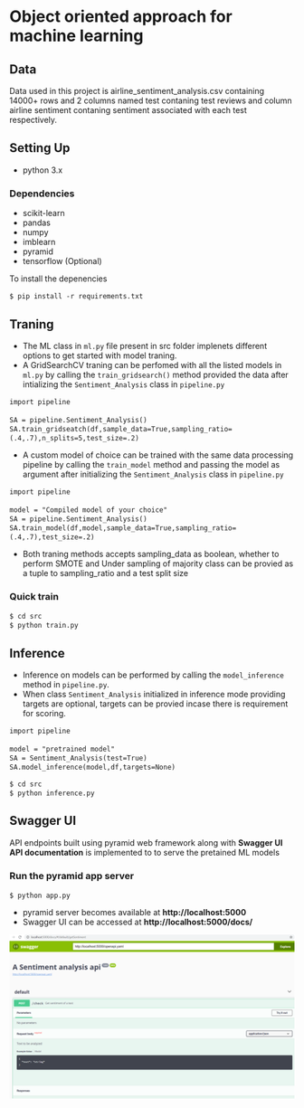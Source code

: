 # Object oriented approach for machine learning

## Data
Data used in this project is airline_sentiment_analysis.csv containing 14000+ rows and 2 columns named test contaning test reviews and column airline sentiment contaning sentiment associated with each test respectively.

## Setting Up
* python 3.x

### Dependencies
* scikit-learn
* pandas 
* numpy
* imblearn
* pyramid
* tensorflow (Optional)

To install the depenencies
```
$ pip install -r requirements.txt
```

## Traning

- The ML class in ```ml.py``` file present in src folder implenets different options to get started with model traning.
- A GridSearchCV traning can be perfomed with all the listed models in ```ml.py``` by calling the ```train_gridsearch()``` method provided the data after intializing the ```Sentiment_Analysis``` class in ```pipeline.py```
```
import pipeline

SA = pipeline.Sentiment_Analysis()
SA.train_gridseatch(df,sample_data=True,sampling_ratio=(.4,.7),n_splits=5,test_size=.2)
```
- A custom model of choice can be trained with the same data processing pipeline by calling the ```train_model``` method and passing the model as argument after initializing the ```Sentiment_Analysis``` class in ```pipeline.py```
```
import pipeline

model = "Compiled model of your choice"
SA = pipeline.Sentiment_Analysis()
SA.train_model(df,model,sample_data=True,sampling_ratio=(.4,.7),test_size=.2)
```
- Both traning methods accepts sampling_data as boolean, whether to perform SMOTE and Under sampling of majority class can be provied as a tuple to sampling_ratio and a test split size

### Quick train
```
$ cd src
$ python train.py
```


## Inference

- Inference on models can be performed by calling the ```model_inference``` method in ```pipeline.py```.
- When class ```Sentiment_Analysis``` initialized in inference mode providing targets are optional, targets can be provied incase there is requirement for scoring.
```
import pipeline

model = "pretrained model"
SA = Sentiment_Analysis(test=True)
SA.model_inference(model,df,targets=None)
```

```
$ cd src
$ python inference.py
```

## Swagger UI

API endpoints built using pyramid web framework along with **Swagger UI API documentation** is implemented to to serve the pretained ML models

### Run the pyramid app server
```
$ python app.py
```

- pyramid server becomes available at **http://localhost:5000**
- Swagger UI can be accessed at **http://localhost:5000/docs/**

![Swagger UI](./images/swagger.png)



